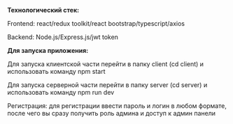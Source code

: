 <p><b>Технологический стек:</b>
<p>Frontend: react/redux toolkit/react bootstrap/typescript/axios
<p>Backend: Node.js/Express.js/jwt token
<p><b>Для запуска приложения:</b>
<p>Для запуска клиентской части перейти в папку client (cd client) и использовать команду npm start
<p>Для запуска серверной части перейти в папку server (cd server) и использовать команду npm run dev
<p>Регистрация: для регистрации ввести пароль и логин в любом формате, после чего вы сразу получить роль админа и доступ к админ панели
